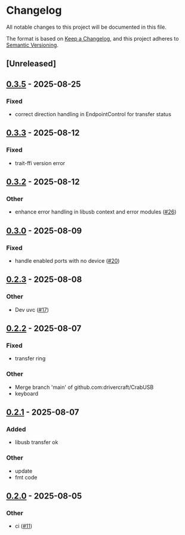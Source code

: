 # Changelog

All notable changes to this project will be documented in this file.

The format is based on [Keep a Changelog](https://keepachangelog.com/en/1.0.0/),
and this project adheres to [Semantic Versioning](https://semver.org/spec/v2.0.0.html).

## [Unreleased]

## [0.3.5](https://github.com/drivercraft/CrabUSB/compare/crab-usb-v0.3.4...crab-usb-v0.3.5) - 2025-08-25

### Fixed

- correct direction handling in EndpointControl for transfer status

## [0.3.3](https://github.com/drivercraft/CrabUSB/compare/crab-usb-v0.3.2...crab-usb-v0.3.3) - 2025-08-12

### Fixed

- trait-ffi version error

## [0.3.2](https://github.com/drivercraft/CrabUSB/compare/crab-usb-v0.3.1...crab-usb-v0.3.2) - 2025-08-12

### Other

- enhance error handling in libusb context and error modules ([#26](https://github.com/drivercraft/CrabUSB/pull/26))

## [0.3.0](https://github.com/drivercraft/CrabUSB/compare/crab-usb-v0.2.3...crab-usb-v0.3.0) - 2025-08-09

### Fixed

- handle enabled ports with no device ([#20](https://github.com/drivercraft/CrabUSB/pull/20))

## [0.2.3](https://github.com/drivercraft/CrabUSB/compare/crab-usb-v0.2.2...crab-usb-v0.2.3) - 2025-08-08

### Other

- Dev uvc ([#17](https://github.com/drivercraft/CrabUSB/pull/17))

## [0.2.2](https://github.com/drivercraft/CrabUSB/compare/crab-usb-v0.2.1...crab-usb-v0.2.2) - 2025-08-07

### Fixed

- transfer ring

### Other

- Merge branch 'main' of github.com:drivercraft/CrabUSB
- keyboard

## [0.2.1](https://github.com/drivercraft/CrabUSB/compare/crab-usb-v0.2.0...crab-usb-v0.2.1) - 2025-08-07

### Added

- libusb transfer ok

### Other

- update
- fmt code

## [0.2.0](https://github.com/drivercraft/CrabUSB/compare/crab-usb-v0.1.3...crab-usb-v0.2.0) - 2025-08-05

### Other

- ci ([#11](https://github.com/drivercraft/CrabUSB/pull/11))
